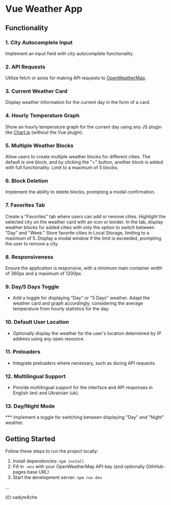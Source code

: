 # Vue Weather App

## Functionality

### 1. City Autocomplete Input
Implement an input field with city autocomplete functionality.

### 2. API Requests
Utilize fetch or axios for making API requests to [OpenWeatherMap](https://openweathermap.org/).

### 3. Current Weather Card
Display weather information for the current day in the form of a card.

### 4. Hourly Temperature Graph
Show an hourly temperature graph for the current day using any JS plugin like [Chart.js](https://www.chartjs.org/) (without the Vue plugin).

### 5. Multiple Weather Blocks
Allow users to create multiple weather blocks for different cities. The default is one block, and by clicking the "+" button, another block is added with full functionality. Limit to a maximum of 5 blocks.

### 6. Block Deletion
Implement the ability to delete blocks, prompting a modal confirmation.

### 7. Favorites Tab
Create a "Favorites" tab where users can add or remove cities. Highlight the selected city on the weather card with an icon or border. In the tab, display weather blocks for added cities with only the option to switch between "Day" and "Week." Store favorite cities in Local Storage, limiting to a maximum of 5. Display a modal window if the limit is exceeded, prompting the user to remove a city.

### 8. Responsiveness
Ensure the application is responsive, with a minimum main container width of 360px and a maximum of 1200px.

### 9. Day/5 Days Toggle
* Add a toggle for displaying "Day" or "5 Days" weather. Adapt the weather card and graph accordingly, considering the average temperature from hourly statistics for the day.

### 10. Default User Location
* Optionally display the weather for the user's location determined by IP address using any open resource.

### 11. Preloaders
* Integrate preloaders where necessary, such as during API requests.

### 12. Multilingual Support
* Provide multilingual support for the interface and API responses in English (en) and Ukrainian (uk).

### 13. Day/Night Mode
*** Implement a toggle for switching between displaying "Day" and "Night" weather.

## Getting Started

Follow these steps to run the project locally:

1. Install dependencies: `npm install`
2. Fill in `.env` with your OpenWeatherMap API-key (and optionally GithHub-pages base URL)
3. Start the development server: `npm run dev`

...

(č) vadym4che
